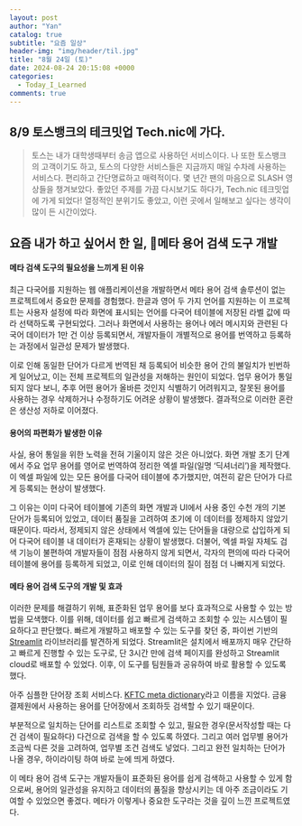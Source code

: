 ```yaml
---
layout: post
author: "Yan"
catalog: true
subtitle: "요즘 일상"
header-img: "img/header/til.jpg"
title: "8월 24일 (토)"
date: 2024-08-24 20:15:08 +0000
categories:
  - Today_I_Learned
comments: true
---
```


## 8/9 토스뱅크의 테크밋업 Tech.nic에 가다.

> 토스는 내가 대학생때부터 송금 앱으로 사용하던 서비스이다. 나 또한 토스뱅크의 고객이기도 하고, 토스의 다양한 서비스들은 지금까지 매일 수차례 사용하는 서비스다. 편리하고 간단명료하고 매력적이다. 몇 년간 팬의 마음으로 SLASH 영상들을 챙겨보았다. 좋았던 주제를 가끔 다시보기도 하다가, Tech.nic 테크밋업에 가게 되었다! 열정적인 분위기도 좋았고, 이런 곳에서 일해보고 싶다는 생각이 많이 든 시간이었다.  


## 요즘 내가 하고 싶어서 한 일, 🌈메타 용어 검색 도구 개발 

#### 메타 검색 도구의 필요성을 느끼게 된 이유

최근 다국어를 지원하는 웹 애플리케이션을 개발하면서 메타 용어 검색 솔루션이 없는 프로젝트에서 중요한 문제를 경험했다. 한글과 영어 두 가지 언어를 지원하는 이 프로젝트는 사용자 설정에 따라 화면에 표시되는 언어를 다국어 테이블에 저장된 라벨 값에 따라 선택하도록 구현되었다. 그러나 화면에서 사용하는 용어나 에러 메시지와 관련된 다국어 데이터가 1만 건 이상 등록되면서, 개발자들이 개별적으로 용어를 번역하고 등록하는 과정에서 일관성 문제가 발생했다.

이로 인해 동일한 단어가 다르게 번역된 채 등록되어 비슷한 용어 간의 불일치가 빈번하게 일어났고, 이는 전체 프로젝트의 일관성을 저해하는 원인이 되었다. 업무 용어가 통일되지 않다 보니, 추후 어떤 용어가 올바른 것인지 식별하기 어려워지고, 잘못된 용어를 사용하는 경우 삭제하거나 수정하기도 어려운 상황이 발생했다. 결과적으로 이러한 혼란은 생산성 저하로 이어졌다.

#### 용어의 파편화가 발생한 이유

사실, 용어 통일을 위한 노력을 전혀 기울이지 않은 것은 아니었다. 화면 개발 초기 단계에서 주요 업무 용어를 영어로 번역하여 정리한 엑셀 파일(일명 ‘딕셔너리’)을 제작했다. 이 엑셀 파일에 있는 모든 용어를 다국어 테이블에 추가했지만, 여전히 같은 단어가 다르게 등록되는 현상이 발생했다.

그 이유는 이미 다국어 테이블에 기존의 화면 개발과 UI에서 사용 중인 수천 개의 기본 단어가 등록되어 있었고, 데이터 품질을 고려하여 초기에 이 데이터를 정제하지 않았기 때문이다. 따라서, 정제되지 않은 상태에서 엑셀에 있는 단어들을 대량으로 삽입하게 되어 다국어 테이블 내 데이터가 혼재되는 상황이 발생했다. 더불어, 엑셀 파일 자체도 검색 기능이 불편하여 개발자들이 점점 사용하지 않게 되면서, 각자의 편의에 따라 다국어 테이블에 용어를 등록하게 되었고, 이로 인해 데이터의 질이 점점 더 나빠지게 되었다.

#### 메타 용어 검색 도구의 개발 및 효과

이러한 문제를 해결하기 위해, 표준화된 업무 용어를 보다 효과적으로 사용할 수 있는 방법을 모색했다. 이를 위해, 데이터를 쉽고 빠르게 검색하고 조회할 수 있는 시스템이 필요하다고 판단했다. 빠르게 개발하고 배포할 수 있는 도구를 찾던 중, 파이썬 기반의 [Streamlit](https://docs.streamlit.io/) 라이브러리를 발견하게 되었다. Streamlit은 설치에서 배포까지 매우 간단하고 빠르게 진행할 수 있는 도구로, 단 3시간 만에 검색 페이지를 완성하고 Streamlit cloud로 배포할 수 있었다. 이후, 이 도구를 팀원들과 공유하여 바로 활용할 수 있도록 했다.

아주 심플한 단어장 조회 서비스다. [KFTC meta dictionary](https://kftc-meta-search.streamlit.app/)라고 이름을 지었다. 금융결제원에서 사용하는 용어를 단어장에서 조회하듯 검색할 수 있기 때문이다. 

부분적으로 일치하는 단어를 리스트로 조회할 수 있고, 필요한 경우(문서작성할 때는 다건 검색이 필요하다) 다건으로 검색을 할 수 있도록 하였다. 그리고 여러 업무별 용어가 조금씩 다른 것을 고려하여, 업무별 조건 검색도 넣었다. 그리고 완전 일치하는 단어가 나올 경우, 하이라이팅 하여 바로 눈에 띄게 하였다. 

이 메타 용어 검색 도구는 개발자들이 표준화된 용어를 쉽게 검색하고 사용할 수 있게 함으로써, 용어의 일관성을 유지하고 데이터의 품질을 향상시키는 데 아주 조금이라도 기여할 수 있었으면 좋겠다. 메타가 이렇게나 중요한 도구라는 것을 깊이 느낀 프로젝트였다.